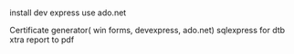 #
install dev express 
use ado.net 

Certificate generator( win forms, devexpress, ado.net)
sqlexpress for dtb
xtra report to pdf

